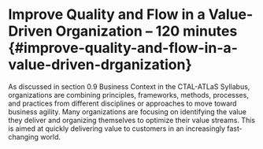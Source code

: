 ﻿# Improve Quality and Flow in a Value-Driven Organization – 120 minutes {#improve-quality-and-flow-in-a-value-driven-drganization}

As discussed in section 0.9 Business Context in the CTAL-ATLaS Syllabus, organizations are combining principles, frameworks, methods, processes, and practices from different disciplines or approaches to move toward business agility. Many organizations are focusing on identifying the value they deliver and organizing themselves to optimize their value streams. This is aimed at quickly delivering value to customers in an increasingly fast-changing world.